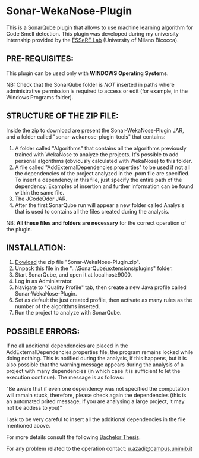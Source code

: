 # Sonar-WekaNose-Plugin

This is a [SonarQube](https://www.sonarqube.org/) plugin that allows to use machine learning algorithm for Code Smell detection.
This plugin was developed during my university internship provided by the [ESSeRE Lab](http://essere.disco.unimib.it/wiki/) (University of Milano Bicocca).

PRE-REQUISITES:
-----------

This plugin can be used only with __WINDOWS Operating Systems__.

NB: Check that the SonarQube folder is _NOT_ inserted in paths where administrative permission is required to access or edit 
(for example, in the Windows Programs folder).

STRUCTURE OF THE ZIP FILE:
-----------

Inside the zip to download are present the Sonar-WekaNose-Plugin JAR, and a folder called "sonar-wekanose-plugin-tools" that contains:

1) A folder called "Algorithms" that contains all the algorithms previously trained with WekaNose to analyze the projects.
It's possible to add personal algorithms (obviously calculated with WekaNose) to this folder.
2) A file called "AddExternalDependencies.properties" to be used if not all the dependencies of the project analyzed in the .pom file 
are specified. To insert a dependency in this file, just specify the entire path of the dependency. Examples of insertion and further 
information can be found within the same file.
3) The JCodeOdor JAR.
4) After the first SonarQube run will appear a new folder called Analysis that is used to contains all the files created during the 
analysis.

NB: __All these files and folders are necessary__ for the correct operation of the plugin.

INSTALLATION:
-----------

1) [Dowload](https://github.com/uazadi/Sonar-WekaNose-Plugin/releases/tag/v1.0) the zip file "Sonar-WekaNose-Plugin.zip".
2) Unpack this file in the "...\SonarQube\extensions\plugins" folder.
3) Start SonarQube, and open it at localhost:9000.
4) Log in as Administrator.
5) Navigate to "Quality Profile" tab, then create a new Java profile called Sonar-WekaNose-Plugin.
6) Set as default the just created profile, then activate as many rules as the number of the algorithms inserted.
7) Run the project to analyze with SonarQube.

POSSIBLE ERRORS:
-----------

If no all additional dependencies are placed in the AddExternalDependencies.properties file, the program remains locked while doing nothing. This is notified during the analysis, if this happens, but it is also possible that the warning message appears during the analysis of a project with many dependencies (in which case it is sufficient to let the execution continue). The message is as follows:

"Be aware that if even one dependency was not specified the computation will ramain stuck, therefore, please check again the dependencies (this is an automated prited message, if you are analysing a large project, it may not be addess to you)"

I ask to be very careful to insert all the additional dependencies in the file mentioned above.

For more details consult the following [Bachelor Thesis](https://drive.google.com/open?id=1hO4ZWfGGTLic3zlP_BqlE2IJLj9rwdup).

For any problem related to the operation contact: u.azadi@campus.unimib.it
